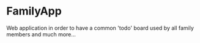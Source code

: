 # FamilyApp
Web application in order to have a common 'todo' board used by all family members and much more...
